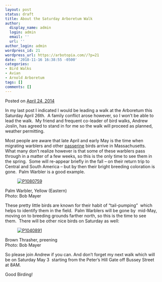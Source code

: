 ```yaml
---
layout: post
status: draft
title: About the Saturday Arboretum Walk
author:
  display_name: admin
  login: admin
  email: ''
  url: ''
author_login: admin
wordpress_id: 21
wordpress_url: https://arbotopia.com//?p=21
date: '2018-11-16 16:38:55 -0500'
categories:
- Bird Walks
- Avian
- Arnold Arboretum
tags: []
comments: []
---
```




<p>Posted on&nbsp;<a href="https://web.archive.org/web/20140426104415/http://www.arbotopia.com/about-the-saturday-arboretum-walk/">April 24, 2014</a></p>










<p>In my last post I indicated I would be leading a walk at the Arboretum this Saturday April 26th.&nbsp; A family conflict arose however, so I won&rsquo;t be able to lead the walk.&nbsp; My friend and frequent co-leader of bird walks, Andrew Joslin, has agreed to stand in for me so the walk will proceed as planned, weather permitting.</p>





<p>Most people are aware that late April and early May is the time when migrating warblers and other&nbsp;<a href="https://web.archive.org/web/20140426104415/http://en.wikipedia.org/wiki/Passerine">passerine</a>&nbsp;birds arrive in Massachusetts.&nbsp; What many don&rsquo;t realize however is that some of these warblers pass through in a matter of a few weeks, so this is the only time to see them in the spring.&nbsp; Some will re-appear briefly in the fall &ndash; on their return trip to Central and South America &ndash; but by then their bright breeding coloration is gone.&nbsp; Palm Warbler is a good example.</p>


<p><!-- wp:image {"id":806,"linkDestination":"custom"} --></p>
<figure class="wp-block-image"><a href="https://web.archive.org/web/20140426104415/http://www.arbotopia.com/wp-content/uploads/2014/04/P1080759.jpg"><img src="https://web.archive.org/web/20140426104415im_/http://www.arbotopia.com/wp-content/uploads/2014/04/P1080759.jpg" alt="P1080759" class="wp-image-806"/></a></figure>





<p>Palm Warbler, Yellow (Eastern)<br>Photo: Bob Mayer</p>





<p>These pretty little birds are known for their habit of &ldquo;tail-pumping&rdquo;&nbsp; which helps to identify them in the field.&nbsp; Palm Warblers will be gone by&nbsp; mid-May, moving on to breeding grounds farther north, so this is the time to see them.&nbsp; There will be other nice birds on Saturday as well:</p>


<p><!-- wp:image {"id":808,"linkDestination":"custom"} --></p>
<figure class="wp-block-image"><a href="https://web.archive.org/web/20140426104415/http://www.arbotopia.com/wp-content/uploads/2014/04/P1040891.jpg"><img src="https://web.archive.org/web/20140426104415im_/http://www.arbotopia.com/wp-content/uploads/2014/04/P1040891.jpg" alt="P1040891" class="wp-image-808"/></a></figure>





<p>Brown Thrasher, preening<br>Photo: Bob Mayer</p>





<p>So please join Andrew if you can. And don&rsquo;t forget my next walk which will be on Saturday May 3&nbsp; starting from the Peter&rsquo;s Hill Gate off Bussey Street at 8AM.</p>





<p>Good Birding!<a href="https://web.archive.org/web/20140426104415/http://www.arbotopia.com:80/#"><br></a></p>


